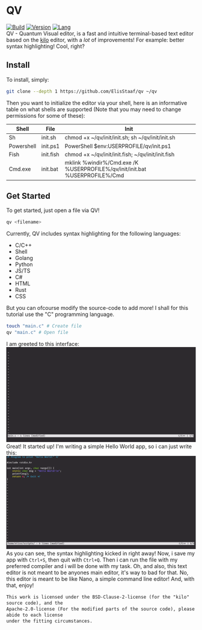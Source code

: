 # QV
[![Build](https://img.shields.io/badge/build_(openSUSE)-Passing-brightgreen?logo=opensuse)](https://github.com/ElisStaaf/qv) 
[![Version](https://img.shields.io/badge/Version-1.0.3-darkblue)](https://github.com/ElisStaaf/qv)
[![Lang](https://img.shields.io/badge/Lang-C-lightgrey?logo=c)](https://github.com/ElisStaaf/qv)  
QV - Quantum Visual editor, is a fast and intuitive terminal-based text editor based on the [kilo](https://github.com/snaptoken/kilo-src) 
editor, with a _lot_ of improvements! For
example: better syntax highlighting! Cool, right?

Install
-------
To install, simply:
```bash
git clone --depth 1 https://github.com/ElisStaaf/qv ~/qv
```
Then you want to initialize the editor via your shell, here is an
informative table on what shells are supported (Note that you may
need to change permissions for some of these):

| Shell      | File      | Init                                                                        |
| -----      | ----      | ----                                                                        |
| Sh         | init.sh   | chmod +x ~/qv/init/init.sh; sh ~/qv/init/init.sh                            |
| Powershell | init.ps1  | PowerShell $env:USERPROFILE/qv/init.ps1                                     |
| Fish       | init.fish | chmod +x ~/qv/init/init.fish; ~/qv/init/init.fish                           |
| Cmd.exe    | init.bat  | mklink %windir%/Cmd.exe /K %USERPROFILE%/qv/init/init.bat %USERPROFILE%/Cmd |


Get Started
--------
To get started, just open a file via QV!
```bash
qv <filename>
```
Currently, QV includes syntax highlighting for the following languages:  
-  C/C++
-  Shell
-  Golang
-  Python
-  JS/TS
-  C#
-  HTML
-  Rust
-  CSS
  
But you can ofcourse modify the source-code to add more! I shall for this tutorial
use the "C" programming language.
```bash
touch "main.c" # Create file
qv "main.c" # Open file
```
I am greeted to this interface:
[![File could not be loaded.](https://github.com/ElisStaaf/qv/blob/main/startup.png?raw=true)](https://github.com/ElisStaaf/qv/startup.png)
Great! It started up! I'm writing a simple Hello World app, so i can just write this:
[![File could not be loaded.](https://github.com/ElisStaaf/qv/blob/main/helloworld.png?raw=true)](https://github.com/ElisStaaf/qv/blob/main/code.png)
As you can see, the syntax highlighting kicked in right away! Now, i save my app with `Ctrl+S`, then quit with `Ctrl+Q`. Then i can run the 
file
with my preferred compiler and i will be done with my task. Oh, and also, this text editor is not meant to be anyones main editor, it's way 
to bad for that. No, this
editor is meant to be like Nano, a simple command line editor! And, with that, enjoy!

    This work is licensed under the BSD-Clause-2-license (for the "kilo" source code), and the 
    Apache-2.0-license (For the modified parts of the source code), please abide to each license
    under the fitting circumstances.
